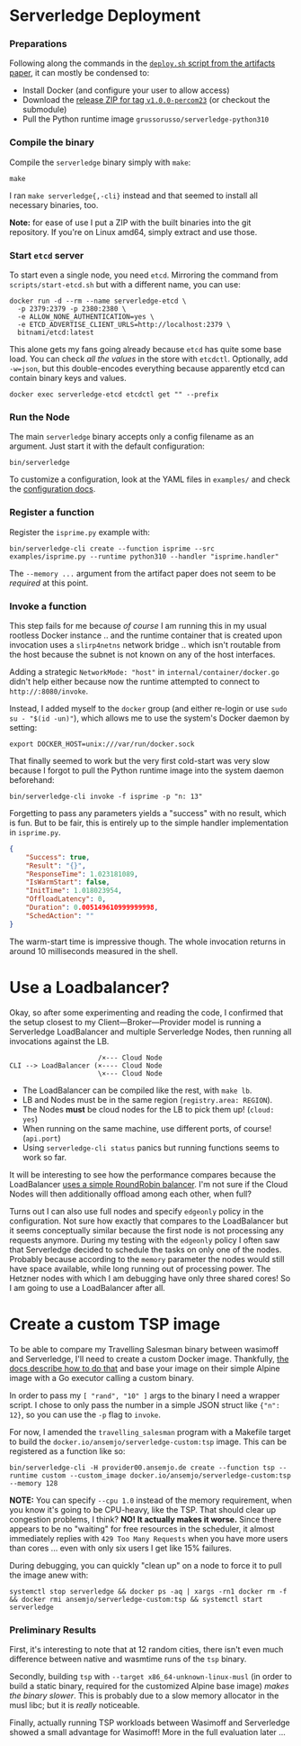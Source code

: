 # Serverledge Deployment

### Preparations

Following along the commands in the [`deploy.sh` script from the artifacts paper](https://gist.github.com/grussorusso/1c1cca879616a038a99641ce8097a81f), it can mostly be condensed to:

* Install Docker (and configure your user to allow access)
* Download the [release ZIP for tag `v1.0.0-percom23`](https://github.com/grussorusso/serverledge/archive/refs/tags/v1.0.0-percom23.zip) (or checkout the submodule)
* Pull the Python runtime image `grussorusso/serverledge-python310`

### Compile the binary

Compile the `serverledge` binary simply with `make`:

```
make
```

I ran `make serverledge{,-cli}` instead and that seemed to install all necessary binaries, too.

**Note:** for ease of use I put a ZIP with the built binaries into the git repository. If you're on Linux amd64, simply extract and use those.

### Start `etcd` server

To start even a single node, you need `etcd`. Mirroring the command from `scripts/start-etcd.sh` but with a different name, you can use:

```
docker run -d --rm --name serverledge-etcd \
  -p 2379:2379 -p 2380:2380 \
  -e ALLOW_NONE_AUTHENTICATION=yes \
  -e ETCD_ADVERTISE_CLIENT_URLS=http://localhost:2379 \
  bitnami/etcd:latest
```

This alone gets my fans going already because `etcd` has quite some base load. You can check *all the values* in the store with `etcdctl`. Optionally, add `-w=json`, but this double-encodes everything because apparently etcd can contain binary keys and values.

```
docker exec serverledge-etcd etcdctl get "" --prefix
```

### Run the Node

The main `serverledge` binary accepts only a config filename as an argument. Just start it with the default configuration:

```
bin/serverledge
```

To customize a configuration, look at the YAML files in `examples/` and check the [configuration docs](https://github.com/grussorusso/serverledge/blob/main/docs/configuration.md).

### Register a function

Register the `isprime.py` example with:

```
bin/serverledge-cli create --function isprime --src examples/isprime.py --runtime python310 --handler "isprime.handler"
```

The `--memory ...` argument from the artifact paper does not seem to be *required* at this point.

### Invoke a function

This step fails for me because *of course* I am running this in my usual rootless Docker instance .. and the runtime container that is created upon invocation uses a `slirp4netns` network bridge .. which isn't routable from the host because the subnet is not known on any of the host interfaces.

Adding a strategic `NetworkMode: "host"` in `internal/container/docker.go` didn't help either because now the runtime attempted to connect to `http://:8080/invoke`. 

Instead, I added myself to the `docker` group (and either re-login or use `sudo su - "$(id -un)"`), which allows me to use the system's Docker daemon by setting:

```
export DOCKER_HOST=unix:///var/run/docker.sock
```

That finally seemed to work but the very first cold-start was very slow because I forgot to pull the Python runtime image into the system daemon beforehand:

```
bin/serverledge-cli invoke -f isprime -p "n: 13"
```

Forgetting to pass any parameters yields a "success" with no result, which is fun. But to be fair, this is entirely up to the simple handler implementation in `isprime.py`.

```json
{
	"Success": true,
	"Result": "{}",
	"ResponseTime": 1.023181089,
	"IsWarmStart": false,
	"InitTime": 1.018023954,
	"OffloadLatency": 0,
	"Duration": 0.005149610999999998,
	"SchedAction": ""
}
```

The warm-start time is impressive though. The whole invocation returns in around 10 milliseconds measured in the shell.

# Use a Loadbalancer?

Okay, so after some experimenting and reading the code, I confirmed that the setup closest to my Client—Broker—Provider model is running a Serverledge LoadBalancer and multiple Serverledge Nodes, then running all invocations against the LB.

```
                      /×--- Cloud Node
CLI --> LoadBalancer (×---- Cloud Node
                      \×--- Cloud Node
```

* The LoadBalancer can be compiled like the rest, with `make lb`.
* LB and Nodes must be in the same region (`registry.area: REGION`).
* The Nodes **must** be cloud nodes for the LB to pick them up! (`cloud: yes`)
* When running on the same machine, use different ports, of course! (`api.port`)
* Using `serverledge-cli status` panics but running functions seems to work so far.

It will be interesting to see how the performance compares because the LoadBalancer [uses a simple RoundRobin balancer](https://github.com/grussorusso/serverledge/blob/8d20606682cc81998441f371911a8024b9e13037/internal/lb/lb.go#L20C29-L20C29). I'm not sure if the Cloud Nodes will then additionally offload among each other, when full?

Turns out I can also use full nodes and specify `edgeonly` policy in the configuration. Not sure how exactly that compares to the LoadBalancer but it seems conceptually similar because the first node is not processing any requests anymore. During my testing with the `edgeonly` policy I often saw that Serverledge decided to schedule the tasks on only one of the nodes. Probably because according to the `memory` parameter the nodes would still have space available, while long running out of processing power. The Hetzner nodes with which I am debugging have only three shared cores! So I am going to use a LoadBalancer after all.

# Create a custom TSP image

To be able to compare my Travelling Salesman binary between wasimoff and Serverledge, I'll need to create a custom Docker image. Thankfully, [the docs describe how to do that](https://github.com/grussorusso/serverledge/blob/main/docs/custom_runtime.md) and base your image on their simple Alpine image with a Go executor calling a custom binary.

In order to pass my `[ "rand", "10" ]` args to the binary I need a wrapper script. I chose to only pass the number in a simple JSON struct like `{"n": 12}`, so you can use the `-p` flag to `invoke`.

For now, I amended the `travelling_salesman` program with a Makefile target to build the `docker.io/ansemjo/serverledge-custom:tsp` image. This can be registered as a function like so:

```
bin/serverledge-cli -H provider00.ansemjo.de create --function tsp --runtime custom --custom_image docker.io/ansemjo/serverledge-custom:tsp --memory 128
```

**NOTE:** You can specify `--cpu 1.0` instead of the memory requirement, when you know it's going to be CPU-heavy, like the TSP. That should clear up congestion problems, I think? **NO! It actually makes it worse.** Since there appears to be no "waiting" for free resources in the scheduler, it almost immediately replies with `429 Too Many Requests` when you have more users than cores ... even with only six users I get like 15% failures.

During debugging, you can quickly "clean up" on a node to force it to pull the image anew with:

```
systemctl stop serverledge && docker ps -aq | xargs -rn1 docker rm -f && docker rmi ansemjo/serverledge-custom:tsp && systemctl start serverledge
```

### Preliminary Results

First, it's interesting to note that at 12 random cities, there isn't even much difference between native and wasmtime runs of the `tsp` binary.

Secondly, building `tsp` with `--target x86_64-unknown-linux-musl` (in order to build a static binary, required for the customized Alpine base image) *makes the binary slower*. This is probably due to a slow memory allocator in the musl libc; but it is *really* noticeable.

Finally, actually running TSP workloads between Wasimoff and Serverledge showed a small advantage for Wasimoff! More in the full evaluation later ...
